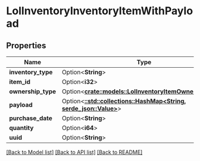 # LolInventoryInventoryItemWithPayload

## Properties

Name | Type | Description | Notes
------------ | ------------- | ------------- | -------------
**inventory_type** | Option<**String**> |  | [optional]
**item_id** | Option<**i32**> |  | [optional]
**ownership_type** | Option<[**crate::models::LolInventoryItemOwnershipType**](LolInventoryItemOwnershipType.md)> |  | [optional]
**payload** | Option<[**::std::collections::HashMap<String, serde_json::Value>**](serde_json::Value.md)> |  | [optional]
**purchase_date** | Option<**String**> |  | [optional]
**quantity** | Option<**i64**> |  | [optional]
**uuid** | Option<**String**> |  | [optional]

[[Back to Model list]](../README.md#documentation-for-models) [[Back to API list]](../README.md#documentation-for-api-endpoints) [[Back to README]](../README.md)


